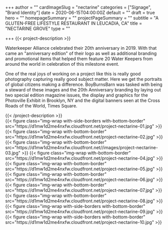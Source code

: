 +++
author = ""
cardImageSlug = "nectarine"
categories = ["Signage", "Brand Identity"]
date = 2020-06-15T04:00:00Z
default = ""
draft = true
hero = ""
homepageSummary = ""
projectPageSummary = ""
subtitle = "A GLUTEN-FREE LIFESTYLE RESTAURANT IN LEUCADIA, CA"
title = "NECTARINE GROVE"
type = ""

+++
{{< project-description >}}
<p>Waterkeeper Alliance celebrated their 20th anniversary in 2019. With that came an "anniversary edition" of their logo as well as additional branding and promotional items that helped them feature 20 Water Keepers from around the world in celebration of this milestone event. </p>
<p>One of the real joys of working on a project like this is really good photography capturing really good subject matter. Here we get the portraits of global citizens making a difference. BoyBurnsBarn was tasked with being a steward of these images and the 20th Anniversary branding by laying out two special edition magazine issues, the display and graphics for the Photoville Exhibit in Brooklyn, NY and the digital banners seen at the Cross Roads of the World, Times Square.</p>
{{< /project-description >}}

<div class="project-item">
{{< figure class="img-wrap with-side-borders with-bottom-border" src="https://d1mw1d2me4nxfw.cloudfront.net/project-nectarine-01.jpg" >}}
{{< figure class="img-wrap with-bottom-border" src="https://d1mw1d2me4nxfw.cloudfront.net/project-nectarine-02.jpg" >}}
{{< figure class="img-wrap with-bottom-border" src="https://d1mw1d2me4nxfw.cloudfront.net//images/project-nectarine-03.jpg" >}}
{{< figure class="img-wrap with-bottom-border" src="https://d1mw1d2me4nxfw.cloudfront.net/project-nectarine-04.jpg" >}}
{{< figure class="img-wrap with-bottom-border" src="https://d1mw1d2me4nxfw.cloudfront.net/project-nectarine-05.jpg" >}}
{{< figure class="img-wrap with-bottom-border" src="https://d1mw1d2me4nxfw.cloudfront.net/project-nectarine-06.jpg" >}}
{{< figure class="img-wrap with-bottom-border" src="https://d1mw1d2me4nxfw.cloudfront.net/project-nectarine-07.jpg" >}}
{{< figure class="img-wrap with-bottom-border" src="https://d1mw1d2me4nxfw.cloudfront.net/project-nectarine-08.jpg" >}}
{{< figure class="img-wrap with-side-borders with-bottom-border" src="https://d1mw1d2me4nxfw.cloudfront.net/project-nectarine-09.jpg" >}}
{{< figure class="img-wrap with-side-borders with-bottom-border" src="https://d1mw1d2me4nxfw.cloudfront.net/project-nectarine-10.jpg" >}}
</div>